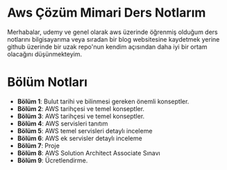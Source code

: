 # Aws Çözüm Mimari Ders Notlarım

Merhabalar, udemy ve genel olarak aws üzerinde öğrenmiş olduğum ders notlarını bilgisayarıma veya sıradan bir blog websitesine kaydetmek yerine github üzerinde bir uzak repo'nun kendim açısından daha iyi bir ortam olacağını düşünmekteyim.  

# Bölüm Notları 

 - **Bölüm 1**: Bulut tarihi ve bilinmesi gereken önemli  konseptler.
 - **Bölüm 2**: AWS tarihçesi ve temel konseptler.
 - **Bölüm 3**: AWS tarihçesi ve temel konseptler.
 - **Bölüm 4**: AWS servisleri tanıtım
 - **Bölüm 5**: AWS temel servisleri detaylı inceleme
 - **Bölüm 6**: AWS ek servisler detaylı inceleme
 - **Bölüm 7**: Proje
 - **Bölüm 8**: AWS Solution Architect Associate Sınavı
 - **Bölüm 9**: Ücretlendirme.
#


 


